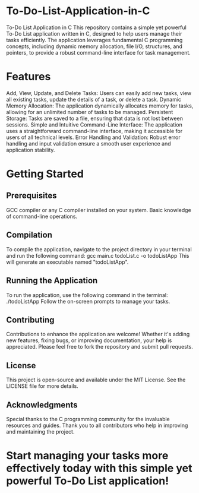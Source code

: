 # To-Do-List-Application-in-C
To-Do List Application in C This repository contains a simple yet powerful To-Do List application written in C, designed to help users manage their tasks efficiently. The application leverages fundamental C programming concepts, including dynamic memory allocation, file I/O, structures, and pointers, to provide a robust command-line interface for task management.

# Features
Add, View, Update, and Delete Tasks: Users can easily add new tasks, view all existing tasks, update the details of a task, or delete a task.
Dynamic Memory Allocation: The application dynamically allocates memory for tasks, allowing for an unlimited number of tasks to be managed.
Persistent Storage: Tasks are saved to a file, ensuring that data is not lost between sessions.
Simple and Intuitive Command-Line Interface: The application uses a straightforward command-line interface, making it accessible for users of all technical levels.
Error Handling and Validation: Robust error handling and input validation ensure a smooth user experience and application stability.

# Getting Started
## Prerequisites
GCC compiler or any C compiler installed on your system.
Basic knowledge of command-line operations.

## Compilation
To compile the application, navigate to the project directory in your terminal and run the following command:
gcc main.c todoList.c -o todoListApp
This will generate an executable named "todoListApp".

## Running the Application
To run the application, use the following command in the terminal:
./todoListApp
Follow the on-screen prompts to manage your tasks.

## Contributing
Contributions to enhance the application are welcome! Whether it's adding new features, fixing bugs, or improving documentation, your help is appreciated. Please feel free to fork the repository and submit pull requests.

## License
This project is open-source and available under the MIT License. See the LICENSE file for more details.

## Acknowledgments
Special thanks to the C programming community for the invaluable resources and guides.
Thank you to all contributors who help in improving and maintaining the project.

# Start managing your tasks more effectively today with this simple yet powerful To-Do List application!
